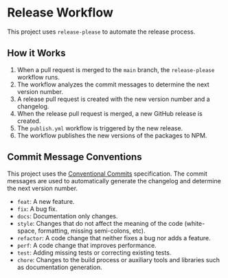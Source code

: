 # Release Workflow

This project uses `release-please` to automate the release process.

## How it Works

1.  When a pull request is merged to the `main` branch, the `release-please` workflow runs.
2.  The workflow analyzes the commit messages to determine the next version number.
3.  A release pull request is created with the new version number and a changelog.
4.  When the release pull request is merged, a new GitHub release is created.
5.  The `publish.yml` workflow is triggered by the new release.
6.  The workflow publishes the new versions of the packages to NPM.

## Commit Message Conventions

This project uses the [Conventional Commits](https://www.conventionalcommits.org/) specification. The commit messages are used to automatically generate the changelog and determine the next version number.

- `feat`: A new feature.
- `fix`: A bug fix.
- `docs`: Documentation only changes.
- `style`: Changes that do not affect the meaning of the code (white-space, formatting, missing semi-colons, etc).
- `refactor`: A code change that neither fixes a bug nor adds a feature.
- `perf`: A code change that improves performance.
- `test`: Adding missing tests or correcting existing tests.
- `chore`: Changes to the build process or auxiliary tools and libraries such as documentation generation.
